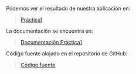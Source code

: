 Podemos ver el resultado de nuestra aplicación en:

>[Práctica1](http://proyecto-ivejercicio14.rhcloud.com)

La documentación se encuentra en:
>[Documentación Práctica1](https://github.com/rogegg/practica1/blob/master/proyecto/Doc.md)


Código fuente alojado en el repositorio de GitHub:
>[Código fuente](https://github.com/rogegg/practica1/blob/master/proyecto)